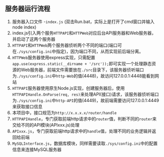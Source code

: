 ## 服务器运行流程
1. 服务器入口文件 -`index.js` (双击Run.bat，实际上是打开了cmd窗口并输入node index)
2. index.js引入两个服务`HTTPAPI`和`HTTPWeb`对应后台API服务器和Web服务器，并启动了这两个服务器
3. `HTTPAPI`和`HTTPWeb`两个服务器侦听两个不同的端口(端口可在`./sys/config.ini`中指定)，因为端口不同，从而实现前后端分离。
4. `HTTPWeb`服务器使用express实现，只需配置`app.use(express.static(__dirname + '/src'));`即可实现一个处理静态资源的Web服务器，前端文件需要放在`./src`目录下，该服务器侦听端口为`./sys/config.ini`中`http-Web`的值(4448)，故访问127.0.0.1:4448能看到网站
5. `HTTPAPI`服务器使用原生Node.js实现，创建服务器后，使用`HTTPAPIHandle.OnParse(req, res)`来处理API(接口)请求，该服务器侦听端口为`./sys/config.ini`中`http-API`的值(4449)，故前端需要访问127.0.0.1:4449来获取接口信息
6. 本项目中，接口规范为`http://x.x.x.x/router/handle`
7. `HTTPAPIHandle`，专门获取前端http请求中的`router`值，判断不同的`router`来交给不同的API模块(APIxxx.js)处理
8. `APIxxx.js`，专门获取前端http请求中的`handle`值，处理不同的业务逻辑并返回给前端
9. `MySQLInterface.js`，数据库模块，同样需要读取`./sys/config.ini`中的配置信息来连接MySQL服务器